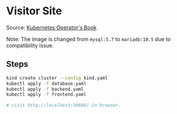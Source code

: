 # Visitor Site

Source: [Kubernetes Operator's Book](https://github.com/kubernetes-operators-book/chapters/tree/master)

Note: The image is changed from `mysql:5.7` to `mariadb:10.5` due to compatibility issue.

## Steps

```bash
kind create cluster --config kind.yaml
kubectl apply -f database.yaml
kubectl apply -f backend.yaml
kubectl apply -f frontend.yaml

# visit http://localhost:30686/ in browser.
```